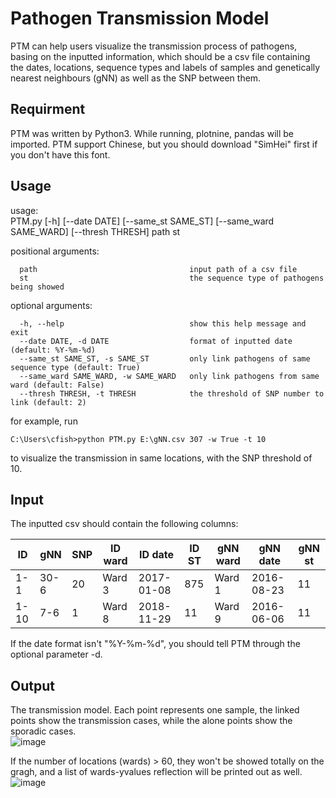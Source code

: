 # Pathogen Transmission Model
PTM can help users visualize the transmission process of pathogens, basing on the inputted information, which should be a csv file containing the dates, locations, sequence types and labels of samples and genetically nearest neighbours (gNN) as well as the SNP between them.  

## Requirment
PTM was written by Python3. While running, plotnine, pandas will be imported. PTM support Chinese, but you should download "SimHei" first if you don't have this font.  

## Usage
usage:   
PTM.py [-h] [--date DATE] [--same_st SAME_ST] [--same_ward SAME_WARD] [--thresh THRESH] path st  

positional arguments:  
```
  path                                  input path of a csv file  
  st                                    the sequence type of pathogens being showed  
```
optional arguments:  
```
  -h, --help                            show this help message and exit  
  --date DATE, -d DATE                  format of inputted date (default: %Y-%m-%d)  
  --same_st SAME_ST, -s SAME_ST         only link pathogens of same sequence type (default: True)  
  --same_ward SAME_WARD, -w SAME_WARD   only link pathogens from same ward (default: False)  
  --thresh THRESH, -t THRESH            the threshold of SNP number to link (default: 2)  
```
for example, run  
```
C:\Users\cfish>python PTM.py E:\gNN.csv 307 -w True -t 10
```
to visualize the transmission in same locations, with the SNP threshold of 10.  

## Input
The inputted csv should contain the following columns:  

 ID | gNN | SNP | ID ward | ID date | ID ST | gNN ward | gNN date | gNN st 
 ---- | ---- | ---- | ---- | ---- | ---- | ---- | ---- | ----
 1-1 | 30-6 | 20 | Ward 3 | 2017-01-08 | 875 | Ward 1 | 2016-08-23 | 11
 1-10 | 7-6 | 1 | Ward 8 | 2018-11-29 | 11 | Ward 9 | 2016-06-06 | 11
 
 If the date format isn't "%Y-%m-%d", you should tell PTM through the optional parameter -d.
 
 ## Output
The transmission model. Each point represents one sample, the linked points show the transmission cases, while the alone points show the sporadic cases.  
 ![image](https://github.com/grasscarp/Images/20191224181616.png)

If the number of locations (wards) > 60, they won't be showed totally on the gragh, and a list of wards-yvalues reflection will be printed out as well.  
 ![image](https://github.com/grasscarp/Images/20191224181703.png)
